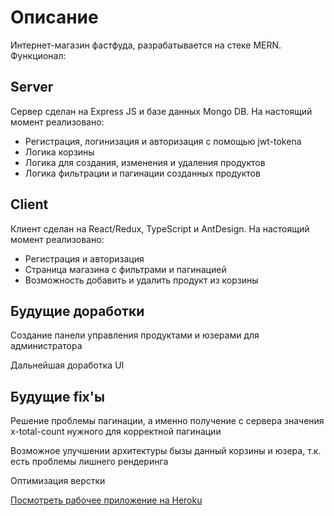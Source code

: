 <h1>Описание</h1>
  <p> Интернет-магазин фастфуда, разрабатывается на стеке MERN. Функционал: </p>
  
<h2>Server</h2>
  <p>Сервер сделан на Express JS и базе данных Mongo DB. На настоящий момент реализовано: </p>
  <ul>
    <li>Регистрация, логинизация и авторизация с помощью jwt-tokena</li>
    <li>Логика корзины</li>
    <li>Логика для создания, изменения и удаления продуктов</li>
    <li>Логика фильтрации и пагинации созданных продуктов</li>
  </ul>


<h2>Client</h2>
  <p>Клиент сделан на React/Redux, TypeScript и AntDesign. На настоящий момент реализовано: </p>
  <ul>
    <li>Регистрация и авторизация</li>
    <li>Страница магазина с фильтрами и пагинацией</li>
    <li>Возможность добавить и удалить продукт из корзины </li>
  </ul>
  
<h2>Будущие доработки</h2>
  <p>Создание панели управления продуктами и юзерами для администратора<p>
  <p>Дальнейшая доработка UI<p>
    

<h2>Будущие fix'ы</h2>
  <p>Решение проблемы пагинации, а именно получение с сервера значения x-total-count нужного для корректной пагинации<p>
  <p>Возможное улучшении архитектуры бызы данный корзины и юзера, т.к. есть проблемы лишнего рендеринга<p>
  <p>Оптимизация верстки<p>
    

  
<a href="http://fastfoodstore.herokuapp.com">Посмотреть рабочее приложение на Heroku</a>
